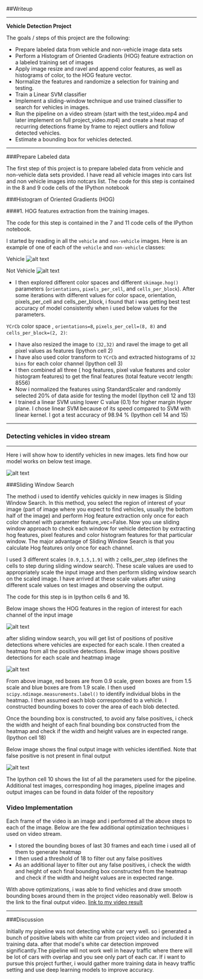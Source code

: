 ##Writeup

---

**Vehicle Detection Project**

The goals / steps of this project are the following:

* Prepare labeled data from vehicle and non-vehicle image data sets
* Perform a Histogram of Oriented Gradients (HOG) feature extraction on a labeled training set of images
* Apply image resize and ravel and append color features, as well as histograms of color, to the HOG feature vector.
* Normalize the features and randomize a selection for training and testing.
* Train a Linear SVM classifier
* Implement a sliding-window technique and use trained classifier to search for vehicles in images.
* Run the pipeline on a video stream (start with the test_video.mp4 and later implement on full project_video.mp4) and create a heat map of recurring detections frame by frame to reject outliers and follow detected vehicles.
* Estimate a bounding box for vehicles detected.

[//]: # (Image References)
[image1]: ./data/pipeline_Images/Vehicle.png
[image2]: ./data/pipeline_Images/nonVehicle.png
[image3]: ./data/test_images/test4.jpg
[image4]: ./data/hog_test_images/4.png
[image5]: ./data/pipeline_Images/4.png
[image6]: ./data/test_images_output/test4.jpg
[video1]: ./data/output_videos/Projectvideo.mp4

---

###Prepare Labeled data

The first step of this project is to prepare labeled data from vehicle and non-vehicle data sets provided. I have read all vehicle images into cars list and non vehicle images into notcars list. The code for this step is contained in the 8 and 9 code cells of the IPython notebook 

###Histogram of Oriented Gradients (HOG)

####1. HOG features extraction from the training images.

The code for this step is contained in the 7 and 11 code cells of the IPython notebook.  

I started by reading in all the `vehicle` and `non-vehicle` images.  Here is an example of one of each of the `vehicle` and `non-vehicle` classes:

Vehicle
![alt text][image1]

Not Vehicle
![alt text][image2]

* I then explored different color spaces and different `skimage.hog()` parameters (`orientations`, `pixels_per_cell`, and `cells_per_block`).  After some iterations with different values for color space, orientation, pixels_per_cell and cells_per_block, i found that i was getting best test accuracy of model consistently when i used below values for the parameters.

`YCrCb` color space , `orientations=8`, `pixels_per_cell=(8, 8)` and `cells_per_block=(2, 2)`:


* I have also resized the image to `(32,32)` and ravel the image to get all pixel values as features (Ipython cell 2)
* I have also used color transform to `YCrCb` and extracted histograms of `32 bins` for each color channel (Ipython cell 3)
* I then combined all three ( hog features, pixel value features and color histogram features) to get the final features (total feature vecotr length: 8556)
* Now i normalized the features using StandardScaler and randomly selected 20% of data aside for testing the model (Ipython cell 12 and 13)
* I trained a linear SVM using lower C value (0.1) for higher margin Hyper plane. I chose linear SVM because of its speed compared to SVM with linear kernel. I got a test accuracy of 98.94 % (Ipython cell 14 and 15)

---
### Detecting vehicles in video stream
---

Here i will show how to identify vehicles in new images. lets find how our model works on below test image.

![alt text][image3]


###Sliding Window Search

The method i used to identify vehicles quickly in new images is Sliding Window Search. In this method, you select the region of interest of your image (part of image where you expect to find vehicles, usually the bottom half of the image) and perform Hog feature extraction only once for each color channel with parameter feature_vec=False. Now you use sliding window approach to check each window for vehicle detection by extracting hog features, pixel features and color histogram features for that particular window. The major advantage of Sliding Window Search is that you calculate Hog features only once for each channel.

I used 3 different scales `[0.9,1.5,1.9]` with `2` cells_per_step (defines the cells to step during sliding window search). These scale values are used to appropriately scale the input image and then perform sliding window search on the scaled image. I have arrived at these scale values after using different scale values on test images and observing the output.

The code for this step is in Ipython cells 6 and 16.

Below image shows the HOG features in the region of interest for each channel of the input image

![alt text][image4]

after sliding window search, you will get list of positions of positive detections where vehicles are expected for each scale. I then created a heatmap from all the positive detections. Below image shows positive detections for each scale and heatmap image

![alt text][image5]

From above image, red boxes are from 0.9 scale, green boxes are from 1.5 scale and blue boxes are from 1.9 scale. I then used `scipy.ndimage.measurements.label()` to identify individual blobs in the heatmap.  I then assumed each blob corresponded to a vehicle.  I constructed bounding boxes to cover the area of each blob detected.

Once the bounding box is constructed, to avoid any false positives, i check the width and height of each final bounding box constructed from the heatmap and check if the width and height values are in expected range. (Ipython cell 18)

Below image shows the final output image with vehicles identified. Note that false positive is not present in final output

![alt text][image6]


The Ipython cell 10 shows the list of all the parameters used for the pipeline. Additional test images, corresponding hog images, pipeline images and output images can be found in data folder of the repository


### Video Implementation

Each frame of the video is an image and i performed all the above steps to each of the image. Below are the few additional optimization techniques i used on video stream.

* I stored the bounding boxes of last 30 frames and each time i used all of them to generate heatmap
* I then used a threshold of 18 to filter out any false positives
* As an additional layer to filter out any false positives, i check the width and height of each final bounding box constructed from the heatmap and check if the width and height values are in expected range.


With above optimizations, i was able to find vehicles and draw smooth bounding boxes around them in the project video reasonably well. Below is the link to the final output video.
[link to my video result](./data/output_videos/Projectvideo.mp4)


---

###Discussion

Initially my pipeline was not detecting white car very well. so i generated a bunch of positive labels with white car from project video and included it in training data. after that model's white car detection improved significantly.The pipeline will not work well in heavy traffic where there will be lot of cars with overlap and you see only part of each car. If i want to pursue this project further, i would gather more training data in heavy traffic setting and use deep learning models to improve accuracy.


